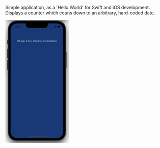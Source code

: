 Simple application, as a 'Hello World' for Swift and iOS development.
Displays a counter which couns down to an arbitrary, hard-coded date.

<img src="readme_screenshot.png" alt="screenshot" width="200"/>
